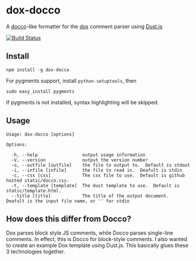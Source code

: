 dox-docco
=========

A [docco](http://jashkenas.github.com/docco/)-like formatter for the [dox](https://github.com/visionmedia/dox) comment parser using [Dust.js](http://akdubya.github.com/dustjs/)

[![Build Status](https://travis-ci.org/aearly/dox-docco.png)](https://travis-ci.org/aearly/dox-docco)

Install
-------
`npm install -g dox-docco`

For pygments support, install `python-setuptools`, then

`sudo easy_install pygments`

If pygments is not installed, syntax highlighting will be skipped.


Usage
-----
```
Usage: dox-docco [options]

Options:

  -h, --help                 output usage information
  -V, --version              output the version number
  -o, --outfile [outfile]    the file to output to.  Default is stdout
  -i, --infile [infile]      the file to read in.  Deafult is stdin
  -c, --css [css]            The css file to use.  Default is github hosted static/docco.css.
  -t, --template [template]  The dust template to use.  Default is static/template.html.
  --title [title]            The title of the output document.  Deafult is the input file name, or '' for stdin
```


How does this differ from Docco?
--------------------------------

Dox parses block style JS comments,  while Docco parses single-line comments.  In effect, this is Docco for block-style comments.  I also wanted to create an example Dox template using Dust.js.  This basically glues these 3 technologies together.
